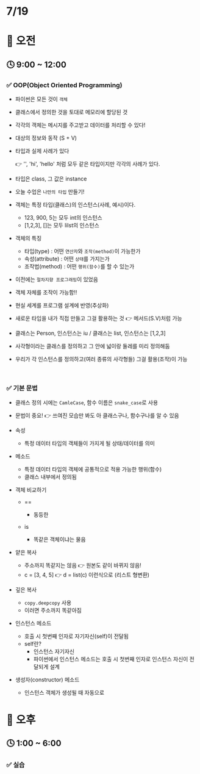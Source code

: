 # 7/19

# 🌇 오전

## 🕓 9:00 ~ 12:00

### ✅ OOP(Object Oriented Programming)

- 파이썬은 모든 것이 `객체`

- 클래스에서 정의한 것을 토대로 메모리에 할당된 것

- 각각의 객체는 메시지를 주고받고 데이터를 처리할 수 있다!

- 대상의 정보와 동작 (S + V)

- 타입과 실제 사례가 있다

  👉 '', 'hi', 'hello' 처럼 모두 같은 타입이지만 각각의 사례가 있다.

- 타입은 class, 그 값은 instance
- 오늘 수업은 `나만의 타입` 만들기!
- 객체는 특정 타입(클래스)의 인스턴스(사례, 예시)이다.
  - 123, 900, 5는 모두 int의 인스턴스
  - [1,2,3], []는 모두 lilst의 인스턴스
- 객체의 특징
  - 타입(type) : 어떤 `연산자`와 `조작(method)`이 가능한가
  - 속성(attribute) : 어떤 `상태`를 가지는가
  - 조작법(method) : 어떤 `행위(함수)`를 할 수 있는가
- 이전에는 `절차지향 프로그래밍`이 있었음
- 객체 자체를 조작이 가능함!!
- 현실 세계를 프로그램 설계에 반영(추상화)
- 새로운 타입을 내가 직접 만들고 그걸 활용하는 것 👉 메서드(S.V)처럼 가능
- 클래스는 Person, 인스턴스는 iu / 클래스는 list, 인스턴스는 [1,2,3]
- 사각형이라는 클래스를 정의하고 그 안에 넓이랑 둘레를 미리 정의해둠
- 우리가 각 인스턴스를 정의하고(여러 종류의 사각형들) 그걸 활용(조작)이 가능

<br>



### ✅ 기본 문법

- 클래스 정의 시에는 `CamleCase`, 함수 이름은 `snake_case`로 사용

- 문법이 중요! 👉 쓰여진 모습만 봐도 아 클래스구나, 함수구나를 알 수 있음

- 속성

  - 특정 데이터 타입의 객체들이 가지게 될 상태/데이터를 의미

- 메소드

  - 특정 데이터 타입의 객체에 공통적으로 적용 가능한 행위(함수)
  - 클래스 내부에서 정의됨

- 객체 비교하기

  - ==
    - 동등한

  - is
    - 똑같은 객체이냐는 물음

- 얕은 복사

  - 주소까지 똑같지는 않음 👉 원본도 같이 바뀌지 않음!
  - c = [3, 4, 5] 👉 d = list(c) 이런식으로 (리스트 형변환)

- 깊은 복사
  - `copy.deepcopy` 사용
  - 이러면 주소까지 똑같아짐
- 인스턴스 메소드
  - 호출 시 첫번째 인자로 자기자신(self)이 전달됨
  - self란?
    - 인스턴스 자기자신
    - 파이썬에서 인스턴스 메소드는 호출 시 첫번째 인자로 인스턴스 자신이 전달되게 설계

- 생성자(constructor) 메소드
  - 인스턴스 객체가 생성될 때 자동으로 



# 🌆 오후

## 🕓 1:00 ~ 6:00

### ✅ 실습

